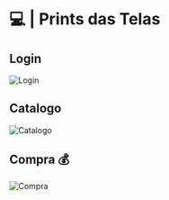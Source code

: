 # 💻 | Prints das Telas

## Login 
![Login](https://github.com/user-attachments/assets/52402b38-837f-4293-ba01-c893efb4789d)

## Catalogo
![Catalogo](https://github.com/user-attachments/assets/9197dfde-98dc-4f00-bdbb-483fe6842935)

## Compra 💰
![Compra](https://github.com/user-attachments/assets/1d384cb9-edaf-45af-988f-cd17fdc384a9)

